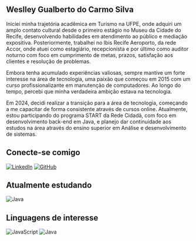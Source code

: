## Weslley Gualberto do Carmo Silva
Iniciei minha trajetória acadêmica em Turismo na UFPE, onde adquiri um amplo contato cultural desde o primeiro estágio no Museu da Cidade do Recife, desenvolvendo habilidades em atendimento ao público e mediação expositiva. Posteriormente, trabalhei no Ibis Recife Aeroporto, da rede Accor, onde atuei como estagiário, recepcionista e por último como auditor noturno com foco em cumprimento de metas, prazos, satisfação aos clientes e resolução de problemas.

Embora tenha acumulado experiências valiosas, sempre mantive um forte interesse na área de tecnologia, uma paixão que começou em 2015 com um curso profissionalizante em manutenção de computadores. Ao longo do tempo, percebi que minha verdadeira ambição estava na tecnologia.

Em 2024, decidi realizar a transição para a área de tecnologia, começando a me capacitar de forma consistente através de cursos online. Atualmente, estou participando do programa START da Rede Cidadã, com foco em desenvolvimento back-end em Java, e planejo dar continuidade aos estudos na área através do ensino superior em Análise e desenvolvimento de sistemas.

## Conecte-se comigo
[![LinkedIn](https://img.shields.io/badge/LinkedIn-000?style=for-the-badge&logo=linkedin&logoColor=0Ef6A8)](https://www.linkedin.com/in/weslley-gualberto-61092316b/) [![GitHub](https://img.shields.io/badge/GitHub-000?style=for-the-badge&logo=GitHub&logoColor=0Ef6A8)](https://github.com/WesRush) 

## Atualmente estudando
![Java](https://img.shields.io/badge/java-%23ED8B00.svg?style=for-the-badge&logo=openjdk&logoColor=white)

## Linguagens de interesse
![JavaScript](https://img.shields.io/badge/JavaScript-000?style=for-the-badge&logo=javascript)  ![Java](https://img.shields.io/badge/java-%23ED8B00.svg?style=for-the-badge&logo=openjdk&logoColor=white)



